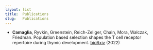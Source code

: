 ```yaml
---
layout: list
title:  Publications 
slug:   Publications
---
```


* **Camaglia**, Ryvkin, Greenstein, Reich-Zeliger, Chain, Mora, Walczak, Friedman. Population based selection shapes the T cell receptor repertoire during thymic development. [bioRxiv](https://doi.org/10.1101/2022.02.14.480309) (2022)
